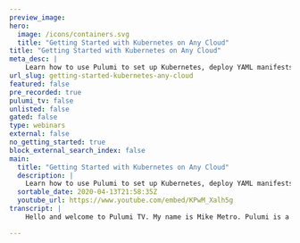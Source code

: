 ```yaml
---
preview_image:
hero:
  image: /icons/containers.svg
  title: "Getting Started with Kubernetes on Any Cloud"
title: "Getting Started with Kubernetes on Any Cloud"
meta_desc: |
    Learn how to use Pulumi to set up Kubernetes, deploy YAML manifests, and access API resources with less boilerplate by exploring the Kubernetes and...
url_slug: getting-started-kubernetes-any-cloud
featured: false
pre_recorded: true
pulumi_tv: false
unlisted: false
gated: false
type: webinars
external: false
no_getting_started: true
block_external_search_index: false
main:
  title: "Getting Started with Kubernetes on Any Cloud"
  description: |
    Learn how to use Pulumi to set up Kubernetes, deploy YAML manifests, and access API resources with less boilerplate by exploring the Kubernetes and KubernetesX SDKs. Pulumi Crosswalk for Kubernetes makes it easy to follow best practices for Kubernetes on any cloud, public or private.  Get started: https://www.pulumi.com/docs/guides/crosswalk/kubernetes/  Follow along with code examples: https://github.com/pulumi/pulumitv/tree/master/kubernetes/intro-to-kx  Pulumi is a modern infrastructure as code platform that works with your favorite languages and any cloud.
  sortable_date: 2020-04-13T21:58:35Z
  youtube_url: https://www.youtube.com/embed/KPwM_Xalh5g
transcript: |
    Hello and welcome to Pulumi TV. My name is Mike Metro. Pulumi is a modern infrastructure code tool that allows you to declarative describe your cloud infrastructure using real programming languages. Pulumi helps developers and operators work students together by helping to drive cloud adoption much faster. We support many languages such as javascript typescript, Python go and dot net across the major cloud of writers and Kubernetes. In this episode, we'll give an introduction into our latest Fck Verne's X. Let's begin in this episode, we'll cover three different usage scenarios where you can leverage Pulumi to work with Kubernetes. First, we'll use Pulumi to deploy standard Kubernetes. Ye manifest that any user of Cotis is accustomed to working with. Then we'll showcase how to use Pulumi Verne's SDK to deploy resources in the language of our choice. These are deployments and service and confit maps that you're probably used to working with. And then lastly, we'll showcase how to deploy the same resources using our Kubernetes XSDK, but using less code, less boiler plate standard defaults and just an overall improved authorship experience. Let's begin when working with Kubernetes, you're going to actually work with many different layers and stacks provider all the way up to the apps. As you can see the level of configuration that you can have is going to depend on how much infrastructure control you need to provision. But also manage, we offer many different sdks as noted on the left hand side that allow you to service each of these layers. For example, at the bottom, you can leverage the pluming Aws, GCP, Azure and aws xsdks to provision the standard I A components. You're used to working with like V MS virtual networks, im and registries using languages. Instead of YAML JSON or templating, we can use the same SDKS. If we move on up the stack to provision the managed control plane of our co at these clusters, then once we have a cluster up and running, we can leverage the Pulumi Kubernetes and Kubernetes xsdks to then configure and deploy the cluster services app services and the apps we wish to run in our Kubernetes clusters. Let's see how we can leverage some of these SDKS to work with communities. We're going to be deploying a demo app across the three us of scenarios we aligned in the previous slide. The details of the app need not matter. But what we are going to focus on is the resources and COTIS used to compose our app at the center. We have a container that's wrapped in a deployment. This deployment will have a config map attached to it for data, a secret attached to it for secret data, a volume for persistence and a service to expose this deployment outside to the world. We're going to review how we can deploy this demo app as a component resource which is a custom resource in Pulumi using the three different scenarios we outlined previously. Let's check out what that looks like in our editor here. We have a typical Pulumi program, we import the various SDKS using the language of our choice. In this case, it's typescript will create a provider in Kubernetes, which is simply just a wrapper around the Q config file and optionally a name space to work within. We'll take this provider and then we'll pass it on to our three different usage scenarios, deploying an application using a yellow Manifest, deploying the same application using Cobern resources and then deploying the same resources by using our cities XSDK. Let's see what it looks like to work with. Yo Manifest. Here. We have a, a component resource that we've created for our custom need. As you can see, we've called it demo app. So it's a new class that extends the Pulumi component resource. In this actual object. We will have a constructor some properties, a super call and then we can actually get into the nitty gritty of our details. In this case, since we're deploying a YAML manifest, we're going to actually leverage a sub resource in the SDK that we imported from Pulumi SDK using node in this case M PM. And that's going to point to a local file on our file system where the actual resources are described. Once we deploy this manifest, we'll then pull out some information to display its RL. Let's see what that manifest looks like. If you've worked with communities, this look, this should look familiar to you. You have a deployment of X that deploys the engine X image references, A config map references, a secret has ports, resources has volume mounts for a persistent volume claim that we also instantiate. Here. We describe the config map. Here. We describe the service that exposes this application using a public load balancer, the secret that will be mounted in and lastly the persistent volume claim that will mount a volume into our application. This should be standard for most folks who are work with communities and who have worked with the M NFS. So as you can see, we don't have to migrate our entire set of resources from YAML into typescript which we're using here if we don't want to. This allows you and gives you the opportunity to find some sort of uh halfway point between migrating between standard YAML manifest management and managing your resources through Pulumi in the language of your choice. Now, let's see what that looks like deploying the same application using our Pulumi KTIS SDK. Here we have a second demo app class but under the name space that we've identified in our program here using the Kates app from our local file that describes it in this app. What we have are similar properties. You have a config map, a secret, a persistent volume claim, a deployment that references the config map, secret and persistent volume, a service to expose it and then the URL which we're going to extract from it. As you can probably tell. This looks very familiar to the same standard deployment spec we're used to working with except we're doing this in typescript to compare look at the Gammel manifest we have before the deployment looks pretty similar. Here, we have it in YAML and here we have it in text script, pretty similar. Huh? This allows you to not only describe your resources using real languages, but because I have languages at my disposal, I have abilities that Yale and Jason and other languages that aren't full languages. Unfortunately don't employ. For example, I can reference the name of the persistent volume much like I would any object in any given programming language. I do that for my persistent volume claim. I do that for the secret. I did that for the config map, I can reference objects for labels that I've defined up here. I have the ability to have my ID E tell me when my spec is mismatched, it says that this property doesn't exist. I also have the ability to jump into the documentation for the properties of my choice. So languages at the gates offer a lot of benefits over Standard Yaml and Jason. And this deployment of this application is going to be the same semantic output as you would expect using the yellow manifest. But we're doing it natively in the language of our choice. Now, let's see how we can do that in the community's XSDK using a similar approach for reference in our Kubernetes SDK. The one we just showed, we approximately have 100 and six lines of code. As you can see languages are powerful, but they don't really reduce the amount of boiler plate needed. When you compare it to say Yaml in our KXSDK, we've gone from 100 and six lines of code of Kubernetes code in text script to just 61 lines of code. So to compare 100 and six lines of code, 61 lines of code, that's a reduction of uh just over 40% of code lines that we've removed from our actual source. And it just looks cleaner. We have the same config map, we have the same secrets, the same persistent volume claims. But now we've introduced a new concept of what's known as a pod builder that starts with a root object and builds around it. So we can define our set of containers that will be living in the pod. As such as you can see, we already have standard approaches to defining our environment variables and a key value approach. This is very different depending on where the environment source will be coming from in com communities. So just out of the gates being able to simplify environment definitions, for example, reduces several lines of code. Compared to see. In here, we have approximately uh about 20 lines of code just to define the environment variables. The same can be done through referencing a config map in a secret in a consumable way through this function or rather method that exposes the data in these objects as values sourced and ready for environments. We can take advantage of many different properties of the language to reduce the boiler plate and ultimately improve the authorship experience. We don't create any new nouns. We don't create any new resource methods or for that matter, revamp the spec at all. What we do is we reduce the boiler plate as much as possible while still giving you the option to drop back into the Pulumi community's SDK to have the full spec as you would expect it to be for config maps secrets, volumes, deployments, et cetera. So for some reason, the community's abstraction or rather helpers because that's what they really are. They're helpers. If they don't quite cut it for what you need to describe, you can always fall back to the raw Pulumi CS DK to get the full spec at your disposal for the resource that you're working with. For most cases though P Pulumi community SEK is actually quite powerful and the authorship experience is not only much more improved, it's easier to read, it's easier to digest and more so it's just easier to, to compose and stitch together properties. But the main thing to take away from this for X is that even though we're writing new code, depending on the, on the library that we're using, what, what's actually happening is we're producing the exact same semantic output type you would expect for a pod for a deployment for a service for a persistent volume claim, a secret and a config map. And the rest of the resources offered in cobre, we just leverage code encapsulation and the ability to abstract away the nitty gritty to improve the experience when you actually stitch these together. If we were to run the actual program, we are going to get three different deployments. One for deploying through the yellow manifest. A second one for deploying using the SSDK and one using the XSDK and all will be deploying the same application and exposing it to the internet. Let's pull up my browser to see what these us look like. There's X using the communities SDK, there's engine X using the communities XSDK. And then lastly, we have the ability to actually check out the one for Yaml. Great. I'll produce three running copies of engine X in the same semantic way. Each of these choices allows you to approach with Pulumi in the familiarity. And the level of intensity that you so require. There's tradeoffs to each approach. Yellow Manifest give you the benefit of migrating slowly to Pulumi if you've come from an environment that still actively works with Yellow Manifest, but still intrigued to actually leverage a resource such as Pulumi that has the power of pro programming languages behind it. The Pulumi SDK allows you to then use the full SDK capabilities around any language that you're supporting to deploy and manage resources in communities but doing it in a real language and then the community's SDK is an improvement on the pollees SDK to reduce the Bolar plate needed to work with resources and just overall improve stitching resources together. Last but not least I wanted to take this opportunity and showcase one preview feature that we've supported. And that is the option to leverage Pulumi to render and generate YAML manifest using the language of your choice. This is typically for folks who are still traditionally working with YAML, but want to use the power of a programming language to proactively and programmatically construct these resources other than leverage a templating engine. What does that look like? Let's make a couple of changes. As we noted earlier, a community's provider is simply a wrapper on AC file and obsolete a name space to work with a provider that allows you to generate YAML instead of deploying resources into a cluster like the SSDK and the SDK do. We're gonna change providers just slightly. So as an example, I'll do this with the X, I'm going to swap out the provider that we use here. So in this declaration, we created a new provider called the render provider, which will render YAML from the resources we've created directly onto a directory locally on this. We'll solve the provider. I just swapping these two out and let's rerun this just real quick. So now we're going to do a Pulumi update. And what we've done is we've pivoted the KX resources that we've described from deploying it into a cluster to then rendering YAML locally. So that way we can deploy it using say Q control if we want to use that approach. So what's going on here is that we're removing the data that was created. In this case, the resources that the community xsdk created for us. And instead we're going to actually render YAML. Let's wait for this update to finish. This may take a little bit as we have to de provision the load balancer that we've created on the previous run and we are complete. So as we've noticed there is a new directory called rendered. What does that look like? If we look into that directory? If I had Cr Ds, we would be seeing the rendering of that in this directory because we don't have CR DS, we can skip desktop. But in the objects that did render, you can see that I have actual yellow manifests rendered from Pulumi Te script that allows me to leverage a language to do referencing to leverage all the gains I've seen of my ID E and just leveraging a language in general and more so just the reduction of boiler play that I have to work with compared to say Yaml. So if I check this file out, here's the config map as we had expected in Yaml. Summarily, let's look at a deployment. Great. All looks. Well, if I were to deploy this, I can say create this in a new name space, I'm gonna say new name space, create name space. My uh I don't have, I have uh my Cuban fig file over here. So let's see what this looks like. All right, let's move into that. OK. I'm going to take this coupon file and just use it over here. We export it to use coupon control and we can now see that it's working great. Now, let's actually create a new name space again. My and we're going to deploy this folder that's been rendered for us into that name space, right? And we can then see that in this folder, we can do a recursive out of that and all of the resources are created just like we expect them to be get all from the space. And sure enough, these resources are slowly coming up. As we've seen, we can use Pulumi to deploy YL manifest if we are coming from a YAML Manifest world. We can use Pulumi with our communities SDK to deploy resources in the language of our choice or we can use the latest communities XSDK to deploy resources using less code, less boiler plate and standard defaults. Here are a couple of references for you to work with Pulumi and communities. Here's a link to our SDK, our XSDK. Here's a link for some tutorials to get you started. And if you're familiar with our Pulumi TV repo, our code is available and accessible on github. For those of you who have visited, please come and check it out. Give us a like share, open up an issue or share it with friends. We hope this has been helpful for you that you've learned the various ways you can use to work with. And if you have any feedback, please let us know that's all my time for today. Thank you and have a great day.

---
```

